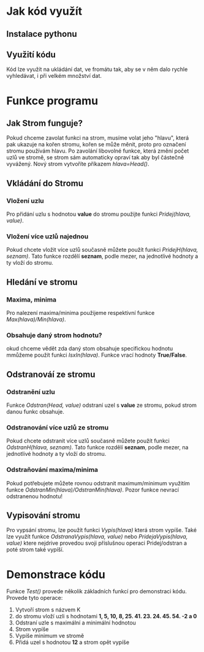 # Jak kód využít
## Instalace pythonu

## Využití kódu
Kód lze využít na ukládání dat, ve fromátu tak, aby se v něm dalo rychle vyhledávat, i při velkém množství dat. 
# Funkce programu
## Jak Strom funguje?
Pokud chceme zavolat funkci na strom, musíme volat jeho "hlavu", která pak ukazuje na kořen stromu, kořen se může měnit, proto pro označení stromu používám hlavu. Po zavolání libovolné funkce, která změní počet uzlů ve stromě, se strom sám automaticky opraví tak aby byl částečně vyvážený. Nový strom vytvoříte příkazem _hlava=Head()_.
## Vkládání do Stromu
### Vložení uzlu
Pro přidání uzlu s hodnotou __value__ do stromu použijte funkci _Pridej(hlava, value)_. 
### Vložení více uzlů najednou
Pokud chcete vložit více uzlů současně můžete použít funkci _PridejH(hlava, seznam)_. Tato funkce rozdělí __seznam__, podle mezer, na jednotlivé hodnoty a ty vloží do stromu.
## Hledání ve stromu
### Maxima, minima
Pro nalezení maxima/minima použijeme respektivní funkce _Max(hlava)/Min(hlava)_.
### Obsahuje daný strom hodnotu?
okud chceme vědět zda daný stom obsahuje specifickou hodnotu mmůžeme použít funkci _IsxIn(hlava)_. Funkce vrací hodnoty __True/False__.
## Odstranováí ze stromu
### Odstranění uzlu
Funkce _Odstran(Head, value)_ odstraní uzel s __value__ ze stromu, pokud strom danou funkc obsahuje.
### Odstranování více uzlů ze stromu
Pokud chcete odstranit více uzlů současně můžete použít funkci _OdstranH(hlava, seznam)_. Tato funkce rozdělí __seznam__, podle mezer, na jednotlivé hodnoty a ty vloží do stromu.
### Odstraňování maxima/minima
Pokud potřebujete můžete rovnou odstranit maximum/minimum využitím funkce _OdstranMin(hlava)/OdstranMin(hlava)_. Pozor funkce nevrací odstranenou hodnotu!
## Vypisování stromu
Pro vypsání stromu, lze použít funkci _Vypis(hlava)_ která strom vypíše. Také lze využít funkce _OdstranaVypis(hlava, value)_ nebo _PridejaVypis(hlava, value)_ ktere nejdrive provedou svoji příslušnou operaci Pridej/odstran a poté strom také vypíší.
# Demonstrace kódu
Funkce _Test()_ provede několik základních funkcí pro demonstraci kódu. Provede tyto operace:
1. Vytvoří strom s názvem K
2. do stromu vloží uzli s hodnotami __1, 5, 10, 8, 25. 41. 23. 24. 45. 54. -2 a 0__
3. Odstraní uzle s maximální a minimální hodnotou
4. Strom vypíše
5. Vypíše minimum ve stromě
6. Přidá uzel s hodnotou __12__ a strom opět vypíše
